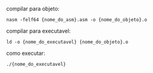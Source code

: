 compilar para objeto:

    nasm -felf64 {nome_do_asm}.asm -o {nome_do_objeto}.o

compilar para executavel:

    ld -o {nome_do_executavel} {nome_do_objeto}.o

como executar:

    ./{nome_do_executavel}